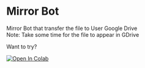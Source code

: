# Mirror Bot

Mirror Bot that transfer the file to User Google Drive <br />
Note: Take some time for the file to appear in GDrive

Want to try? <br />

[![Open In Colab](https://colab.research.google.com/assets/colab-badge.svg)](https://colab.research.google.com/github/LoggingNewMemory/KanagawaMirrorBot/blob/main/bot.ipynb)
